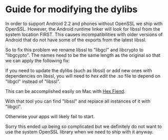 # Guide for modifying the dylibs

In order to support Android 2.2 and phones without OpenSSL we ship with OpenSSL.  However, the Android runtime linker will look for libssl from the system location FIRST.  This causes incompatibilities with older versions of Android that do not have some of the exports from the latest libssl.

So to fix this problem we rename libssl to "libgcl" and libcrypto to "libgcypto".  The names need to be the same length as the original so that we can apply the following fix:

If you need to update the dylibs (such as libssl) or add new ones with dependencies on libssl, you will need to *hex edit* the .so file to depend on "libgcl" instead of "libssl".

This can be accomplished easily on Mac with [Hex Fiend](http://ridiculousfish.com/hexfiend/).

With that tool you can find "libssl" and replace all instances of it with "libgcl".

Otherwise your apps will likely fail to start.

Sorry this ended up being so complicated but we definitely do not want to use the system OpenSSL library when we need to ship with it anyway.

